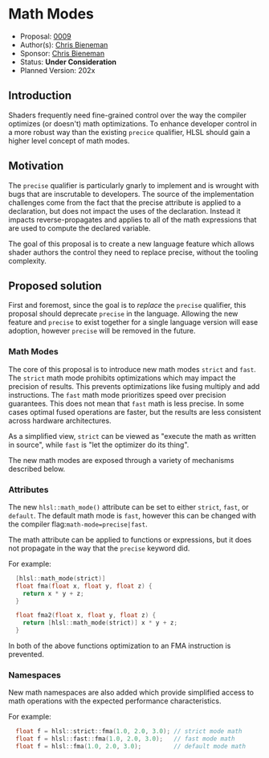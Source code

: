 # Math Modes

* Proposal: [0009](0009-math-modes.md)
* Author(s): [Chris Bieneman](https://github.com/llvm-beanz)
* Sponsor: [Chris Bieneman](https://github.com/llvm-beanz)
* Status: **Under Consideration**
* Planned Version: 202x

## Introduction

Shaders frequently need fine-grained control over the way the compiler optimizes
(or doesn't) math optimizations. To enhance developer control in a more robust
way than the existing `precice` qualifier, HLSL should gain a higher level
concept of math modes.

## Motivation

The `precise` qualifier is particularly gnarly to implement and is wrought with
bugs that are inscrutable to developers. The source of the implementation
challenges come from the fact that the precise attribute is applied to a
declaration, but does not impact the uses of the declaration. Instead it impacts
reverse-propagates and applies to all of the math expressions that are used to
compute the declared variable.

The goal of this proposal is to create a new language feature which allows
shader authors the control they need to replace precise, without the tooling
complexity.

## Proposed solution

First and foremost, since the goal is to _replace_ the `precise` qualifier, this
proposal should deprecate `precise` in the language. Allowing the new feature
and `precise` to exist together for a single language version will ease
adoption, however `precise` will be removed in the future.

### Math Modes

The core of this proposal is to introduce new math modes `strict` and `fast`.
The `strict` math mode prohibits optimizations which may impact the precision of
results. This prevents optimizations like fusing multiply and add instructions.
The `fast` math mode prioritizes speed over precision guarantees. This does not
mean that `fast` math is less precise. In some cases optimal fused operations
are faster, but the results are less consistent across hardware architectures.

As a simplified view, `strict` can be viewed as "execute the math as written in
source", while `fast` is "let the optimizer do its thing".

The new math modes are exposed through a variety of mechanisms described below.

### Attributes

The new `hlsl::math_mode()` attribute can be set to either `strict`, `fast`, or
`default`. The default math mode is `fast`, however this can be changed with the
compiler flag:`math-mode=precise|fast`.

The math attribute can be applied to functions or expressions, but it does not
propagate in the way that the `precise` keyword did.

For example:

```c++
  [hlsl::math_mode(strict)]
  float fma(float x, float y, float z) {
    return x * y + z;
  }

  float fma2(float x, float y, float z) {
    return [hlsl::math_mode(strict)] x * y + z; 
  }
```

In both of the above functions optimization to an FMA instruction is prevented.

### Namespaces

New math namespaces are also added which provide simplified access to math
operations with the expected performance characteristics.

For example:

```c++
  float f = hlsl::strict::fma(1.0, 2.0, 3.0); // strict mode math
  float f = hlsl::fast::fma(1.0, 2.0, 3.0);   // fast mode math
  float f = hlsl::fma(1.0, 2.0, 3.0);         // default mode math
```
